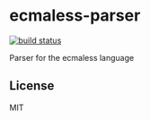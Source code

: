 # ecmaless-parser

[![build status](https://secure.travis-ci.org/smallhelm/ecmaless-parser.svg)](https://travis-ci.org/smallhelm/ecmaless-parser)

Parser for the ecmaless language

## License
MIT
